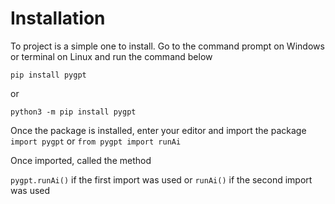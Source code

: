 # Installation
To project is a simple one to install. Go to the command prompt on Windows or terminal on Linux and run the command below

`pip install pygpt`

or

`python3 -m pip install pygpt`

Once the package is installed, enter your editor and import the package
`import pygpt`
or
`from pygpt import runAi`

Once imported, called the method

`pygpt.runAi()` if the first import was used
or
`runAi()` if the second import was used